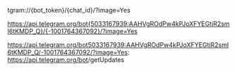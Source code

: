 tgram://{bot_token}/{chat_id}/?image=Yes


https://api.telegram.org/bot{5033167939:AAHVgROdPw4kPJoXFYEGtiR2smI6tKMDP_Q}/{-1001764367092}/?image=Yes

https://api.telegram.org/bot5033167939:AAHVgROdPw4kPJoXFYEGtiR2smI6tKMDP_Q/-1001764367092/?image=Yes: https://api.telegram.org/bot<BotTokenGoesHere>/getUpdates